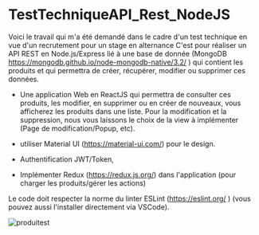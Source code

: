 # TestTechniqueAPI_Rest_NodeJS
Voici le travail qui m'a été demandé dans le cadre d'un test technique en vue d'un recrutement pour un stage en alternance
C'est pour réaliser 
un API REST en Node.js/Express lié à une base de donnée (MongoDB https://mongodb.github.io/node-mongodb-native/3.2/ ) qui contient les produits et qui permettra de créer, récupérer, modifier ou supprimer ces données.

- Une application Web en ReactJS qui permettra de consulter ces produits, les modifier, en supprimer ou en créer de nouveaux, vous afficherez les produits dans une liste. Pour la modification et la suppression, nous vous laissons le choix de la view à implémenter (Page de modification/Popup, etc).

-  utiliser Material UI (https://material-ui.com/) pour le design.

- Authentification JWT/Token,

- Implémenter Redux (https://redux.js.org/) dans l'application (pour charger les produits/gérer les actions)

Le code doit respecter la norme du linter ESLint (https://eslint.org/ ) (vous pouvez aussi l'installer directement via VSCode).

![produitest](https://user-images.githubusercontent.com/79849221/200119348-6b9e8c40-70de-48aa-8265-cac471f3f043.png)

